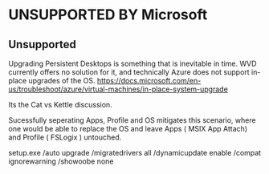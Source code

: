 # UNSUPPORTED BY Microsoft

## Unsupported

Upgrading Persistent Desktops is something that is inevitable in time. WVD currently offers no solution for it, and technically Azure does not support in-place upgrades of the OS. 
https://docs.microsoft.com/en-us/troubleshoot/azure/virtual-machines/in-place-system-upgrade 


Its the Cat vs Kettle discussion.

Sucessfully seperating Apps, Profile and OS mitigates this scenario, where one would be able to replace the OS and leave Apps ( MSIX App Attach) and Profile ( FSLogix ) untouched.



setup.exe /auto upgrade /migratedrivers all /dynamicupdate enable  /compat ignorewarning /showoobe none 
